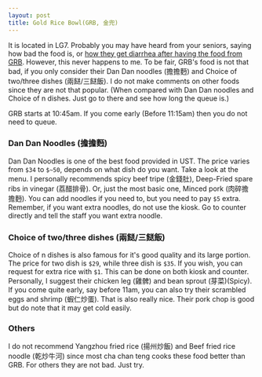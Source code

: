 ```yaml
---
layout: post
title: Gold Rice Bowl(GRB, 金兜)
---
```


It is located in LG7. Probably you may have heard from your seniors, saying how bad the food is, or [how they get diarrhea after having the food from GRB](/anecdotes/GRB_rumor.md). However, this never happens to me. To be fair, GRB's food is not that bad, if you only consider their Dan Dan noodles (擔擔麪) and Choice of two/three dishes (兩餸/三餸飯). I do not make comments on other foods since they are not that popular. (When compared with Dan Dan noodles and Choice of n dishes. Just go to there and see how long the queue is.)

GRB starts at 10:45am. If you come early (Before 11:15am) then you do not need to queue.

### Dan Dan Noodles (擔擔麪)

Dan Dan Noodles is one of the best food provided in UST. The price varies from `$34` to `$~50`, depends on what dish do you want. Take a look at the menu. I personally recommends spicy beef tripe (金錢肚), Deep-Fried spare ribs in vinegar (荔醋排骨). Or, just the most basic one, Minced pork (肉碎擔擔麪). You can add noodles if you need to, but you need to pay `$5` extra. Remember, if you want extra noodles, do not use the kiosk. Go to counter directly and tell the staff you want extra noodle.

### Choice of two/three dishes (兩餸/三餸飯)

Choice of n dishes is also famous for it's good quality and its large portion. The price for two dish is `$29`, while three dish is `$35`. If you wish, you can request for extra rice with `$1`. This can be done on both kiosk and counter. Personally, I suggest their chicken leg (雞髀) and bean sprout (芽菜)(Spicy). If you come quite early, say before 11am, you can also try their scrambled eggs and shrimp (蝦仁炒蛋). That is also really nice. Their pork chop is good but do note that it may get cold easily.

### Others

I do not recommend Yangzhou fried rice (揚州炒飯) and Beef fried rice noodle (乾炒牛河) since most cha chan teng cooks these food better than GRB. For others they are not bad. Just try.
